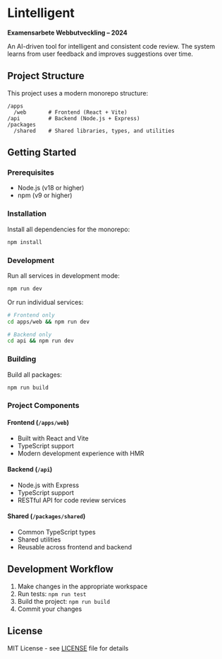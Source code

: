 # Lintelligent

**Examensarbete Webbutveckling – 2024**

An AI-driven tool for intelligent and consistent code review. The system learns from user feedback and improves suggestions over time.

## Project Structure

This project uses a modern monorepo structure:

```
/apps
  /web       # Frontend (React + Vite)
/api         # Backend (Node.js + Express)
/packages
  /shared    # Shared libraries, types, and utilities
```

## Getting Started

### Prerequisites

- Node.js (v18 or higher)
- npm (v9 or higher)

### Installation

Install all dependencies for the monorepo:

```bash
npm install
```

### Development

Run all services in development mode:

```bash
npm run dev
```

Or run individual services:

```bash
# Frontend only
cd apps/web && npm run dev

# Backend only
cd api && npm run dev
```

### Building

Build all packages:

```bash
npm run build
```

### Project Components

#### Frontend (`/apps/web`)
- Built with React and Vite
- TypeScript support
- Modern development experience with HMR

#### Backend (`/api`)
- Node.js with Express
- TypeScript support
- RESTful API for code review services

#### Shared (`/packages/shared`)
- Common TypeScript types
- Shared utilities
- Reusable across frontend and backend

## Development Workflow

1. Make changes in the appropriate workspace
2. Run tests: `npm run test`
3. Build the project: `npm run build`
4. Commit your changes

## License

MIT License - see [LICENSE](LICENSE) file for details